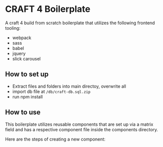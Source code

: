 # CRAFT 4 Boilerplate
A craft 4 build from scratch boilerplate that utilizes the following frontend tooling:
- webpack
- sass
- babel
- jquery
- slick carousel

## How to set up
- Extract files and folders into main directoy, overwrite all
- import db file at `/db/craft-db.sql.zip`
- run npm install

## How to use
This boilerplate utilizes reusable components that are set up via a matrix field and has a respective component file inside the components directory.

Here are the steps of creating a new component: